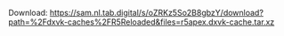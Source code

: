Download: https://sam.nl.tab.digital/s/oZRKz5So2B8gbzY/download?path=%2Fdxvk-caches%2FR5Reloaded&files=r5apex.dxvk-cache.tar.xz
